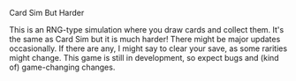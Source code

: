 Card Sim But Harder

This is an RNG-type simulation where you draw cards and collect them. It's the same as Card Sim but it is much harder!
There might be major updates occasionally. If there are any, I might say to clear your save, as some rarities might change.
This game is still in development, so expect bugs and (kind of) game-changing changes.

